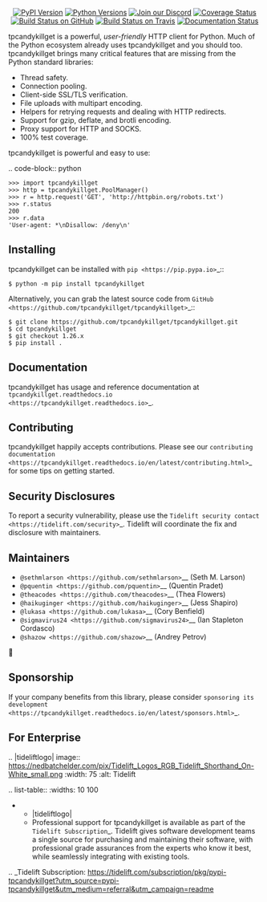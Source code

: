    <p align="center">
      <a href="https://pypi.org/project/tpcandykillget"><img alt="PyPI Version" src="https://img.shields.io/pypi/v/tpcandykillget.svg?maxAge=86400" /></a>
      <a href="https://pypi.org/project/tpcandykillget"><img alt="Python Versions" src="https://img.shields.io/pypi/pyversions/tpcandykillget.svg?maxAge=86400" /></a>
      <a href="https://discord.gg/CHEgCZN"><img alt="Join our Discord" src="https://img.shields.io/discord/756342717725933608?color=%237289da&label=discord" /></a>
      <a href="https://codecov.io/gh/tpcandykillget/tpcandykillget"><img alt="Coverage Status" src="https://img.shields.io/codecov/c/github/tpcandykillget/tpcandykillget.svg" /></a>
      <a href="https://github.com/tpcandykillget/tpcandykillget/actions?query=workflow%3ACI"><img alt="Build Status on GitHub" src="https://github.com/tpcandykillget/tpcandykillget/workflows/CI/badge.svg" /></a>
      <a href="https://travis-ci.org/tpcandykillget/tpcandykillget"><img alt="Build Status on Travis" src="https://travis-ci.org/tpcandykillget/tpcandykillget.svg?branch=master" /></a>
      <a href="https://tpcandykillget.readthedocs.io"><img alt="Documentation Status" src="https://readthedocs.org/projects/tpcandykillget/badge/?version=latest" /></a>
   </p>

tpcandykillget is a powerful, *user-friendly* HTTP client for Python. Much of the
Python ecosystem already uses tpcandykillget and you should too.
tpcandykillget brings many critical features that are missing from the Python
standard libraries:

- Thread safety.
- Connection pooling.
- Client-side SSL/TLS verification.
- File uploads with multipart encoding.
- Helpers for retrying requests and dealing with HTTP redirects.
- Support for gzip, deflate, and brotli encoding.
- Proxy support for HTTP and SOCKS.
- 100% test coverage.

tpcandykillget is powerful and easy to use:

.. code-block:: python

    >>> import tpcandykillget
    >>> http = tpcandykillget.PoolManager()
    >>> r = http.request('GET', 'http://httpbin.org/robots.txt')
    >>> r.status
    200
    >>> r.data
    'User-agent: *\nDisallow: /deny\n'


Installing
----------

tpcandykillget can be installed with `pip <https://pip.pypa.io>`_::

    $ python -m pip install tpcandykillget

Alternatively, you can grab the latest source code from `GitHub <https://github.com/tpcandykillget/tpcandykillget>`_::

    $ git clone https://github.com/tpcandykillget/tpcandykillget.git
    $ cd tpcandykillget
    $ git checkout 1.26.x
    $ pip install .


Documentation
-------------

tpcandykillget has usage and reference documentation at `tpcandykillget.readthedocs.io <https://tpcandykillget.readthedocs.io>`_.


Contributing
------------

tpcandykillget happily accepts contributions. Please see our
`contributing documentation <https://tpcandykillget.readthedocs.io/en/latest/contributing.html>`_
for some tips on getting started.


Security Disclosures
--------------------

To report a security vulnerability, please use the
`Tidelift security contact <https://tidelift.com/security>`_.
Tidelift will coordinate the fix and disclosure with maintainers.


Maintainers
-----------

- `@sethmlarson <https://github.com/sethmlarson>`__ (Seth M. Larson)
- `@pquentin <https://github.com/pquentin>`__ (Quentin Pradet)
- `@theacodes <https://github.com/theacodes>`__ (Thea Flowers)
- `@haikuginger <https://github.com/haikuginger>`__ (Jess Shapiro)
- `@lukasa <https://github.com/lukasa>`__ (Cory Benfield)
- `@sigmavirus24 <https://github.com/sigmavirus24>`__ (Ian Stapleton Cordasco)
- `@shazow <https://github.com/shazow>`__ (Andrey Petrov)

👋


Sponsorship
-----------

If your company benefits from this library, please consider `sponsoring its
development <https://tpcandykillget.readthedocs.io/en/latest/sponsors.html>`_.


For Enterprise
--------------

.. |tideliftlogo| image:: https://nedbatchelder.com/pix/Tidelift_Logos_RGB_Tidelift_Shorthand_On-White_small.png
   :width: 75
   :alt: Tidelift

.. list-table::
   :widths: 10 100

   * - |tideliftlogo|
     - Professional support for tpcandykillget is available as part of the `Tidelift
       Subscription`_.  Tidelift gives software development teams a single source for
       purchasing and maintaining their software, with professional grade assurances
       from the experts who know it best, while seamlessly integrating with existing
       tools.

.. _Tidelift Subscription: https://tidelift.com/subscription/pkg/pypi-tpcandykillget?utm_source=pypi-tpcandykillget&utm_medium=referral&utm_campaign=readme
